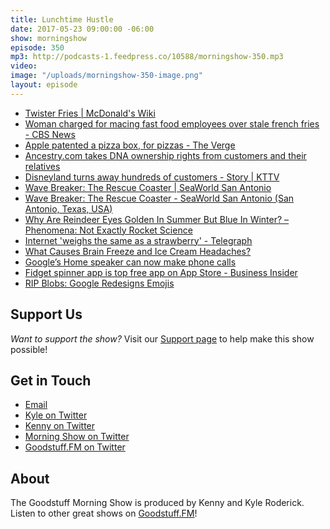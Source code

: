 ```yaml
---
title: Lunchtime Hustle
date: 2017-05-23 09:00:00 -06:00
show: morningshow
episode: 350
mp3: http://podcasts-1.feedpress.co/10588/morningshow-350.mp3
video: 
image: "/uploads/morningshow-350-image.png"
layout: episode
---
```


* [Twister Fries | McDonald's Wiki](http://mcdonalds.wikia.com/wiki/Twister_Fries)
* [Woman charged for macing fast food employees over stale french fries - CBS News](http://www.cbsnews.com/news/woman-charged-for-macing-fast-food-employees-over-stale-french-fries/)
* [Apple patented a pizza box, for pizzas - The Verge](https://www.theverge.com/2017/5/16/15646154/apple-pizza-box-patent-come-on)
* [Ancestry.com takes DNA ownership rights from customers and their relatives](https://medium.com/@MedicalReport/ancestry-com-takes-dna-ownership-rights-from-customers-and-their-relatives-dbafeed02b9e)
* [Disneyland turns away hundreds of customers - Story | KTTV](http://www.foxla.com/news/local-news/256064711-story)
* [Wave Breaker: The Rescue Coaster | SeaWorld San Antonio](https://seaworld.com/san-antonio/rides/wave-breaker-roller-coaster/)
* [Wave Breaker: The Rescue Coaster - SeaWorld San Antonio (San Antonio, Texas, USA)](https://rcdb.com/14302.htm#p=74368)
* [Why Are Reindeer Eyes Golden In Summer But Blue In Winter? – Phenomena: Not Exactly Rocket Science](http://phenomena.nationalgeographic.com/2013/10/29/why-are-reindeer-eyes-golden-in-summer-but-blue-in-winter/)
* [Internet 'weighs the same as a strawberry' - Telegraph](http://www.telegraph.co.uk/technology/internet/8865093/Internet-weighs-the-same-as-a-strawberry.html)
* [What Causes Brain Freeze and Ice Cream Headaches?](https://www.thoughtco.com/what-causes-brain-freeze-607895)
* [Google’s Home speaker can now make phone calls](https://newsstand.google.com/articles/CAIiEOmqUoYJGOq_XwbXZoXcwSIqFwgEKg4IACoGCAow3O8nMMqOBjDc064F)
* [Fidget spinner app is top free app on App Store - Business Insider](http://www.businessinsider.com/fidget-spinner-app-top-free-app-store-app-2017-5?amp%3Butm_)
* [RIP Blobs: Google Redesigns Emojis](http://blog.emojipedia.org/rip-blobs-google-redesigns-emojis/)

## Support Us
*Want to support the show?* Visit our [Support page](https://goodstuff.fm/support) to help make this show possible!

## Get in Touch
* [Email](mailto:kyle@goodstuff.fm)
* [Kyle on Twitter](http://twitter.com/dogburps)
* [Kenny on Twitter](http://twitter.com/pizzarobotics)
* [Morning Show on Twitter](http://twitter.com/morningshowam)
* [Goodstuff.FM on Twitter](http://twitter.com/goodstufffm)

## About
The Goodstuff Morning Show is produced by Kenny and Kyle Roderick. Listen to other great shows on [Goodstuff.FM](http://goodstuff.fm/shows)!